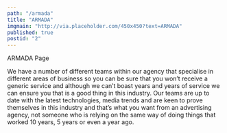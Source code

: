 ```yaml
---
path: "/armada"
title: "ARMADA"
imgmain: "http://via.placeholder.com/450x450?text=ARMADA"
published: true
postid: "2"
---
```


ARMADA Page

We have a number of different teams within our agency that specialise in different areas of business so you can be sure that you won’t receive a generic service and although we can’t boast years and years of service we can ensure you that is a good thing in this industry. Our teams are up to date with the latest technologies, media trends and are keen to prove themselves in this industry and that’s what you want from an advertising agency, not someone who is relying on the same way of doing things that worked 10 years, 5 years or even a year ago.
